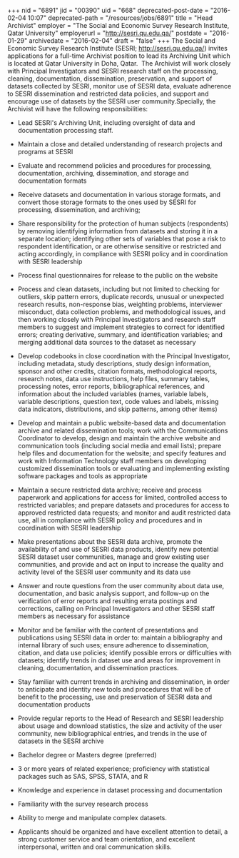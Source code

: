 +++
nid = "6891"
jid = "00390"
uid = "668"
deprecated-post-date = "2016-02-04 10:07"
deprecated-path = "/resources/jobs/6891"
title = "Head Archivist"
employer = "The Social and Economic Survey Research Institute, Qatar University"
employerurl = "http://sesri.qu.edu.qa/"
postdate = "2016-01-29"
archivedate = "2016-02-04"
draft = "false"
+++
The Social and Economic Survey Research Institute (SESRI;
<http://sesri.qu.edu.qa/>) invites applications for a full-time
Archivist position to lead its Archiving Unit which is located at Qatar
University in Doha, Qatar.  The Archivist will work closely with
Principal Investigators and SESRI research staff on the processing,
cleaning, documentation, dissemination, preservation, and support of
datasets collected by SESRI, monitor use of SESRI data, evaluate
adherence to SESRI dissemination and restricted data policies, and
support and encourage use of datasets by the SESRI user
community.Specially, the Archivist will have the following
responsibilities:

-   Lead SESRI's Archiving Unit, including oversight of data and
    documentation processing staff.
-   Maintain a close and detailed understanding of research projects and
    programs at SESRI
-   Evaluate and recommend policies and procedures for processing,
    documentation, archiving, dissemination, and storage and
    documentation formats
-   Receive datasets and documentation in various storage formats, and
    convert those storage formats to the ones used by SESRI for
    processing, dissemination, and archiving;
-   Share responsibility for the protection of human subjects
    (respondents) by removing identifying information from datasets and
    storing it in a separate location; identifying other sets of
    variables that pose a risk to respondent identification, or are
    otherwise sensitive or restricted and acting accordingly, in
    compliance with SESRI policy and in coordination with SESRI
    leadership
-   Process final questionnaires for release to the public on the
    website
-   Process and clean datasets, including but not limited to checking
    for outliers, skip pattern errors, duplicate records, unusual or
    unexpected research results, non-response bias, weighting problems,
    interviewer misconduct, data collection problems, and methodological
    issues, and then working closely with Principal Investigators and
    research staff members to suggest and implement strategies to
    correct for identified errors; creating derivative, summary, and
    identification variables; and merging additional data sources to the
    dataset as necessary
-   Develop codebooks in close coordination with the Principal
    Investigator, including metadata, study descriptions, study design
    information, sponsor and other credits, citation formats,
    methodological reports, research notes, data use instructions, help
    files, summary tables, processing notes, error reports,
    bibliographical references, and information about the included
    variables (names, variable labels, variable descriptions, question
    text, code values and labels, missing data indicators,
    distributions, and skip patterns, among other items)
-   Develop and maintain a public website-based data and documentation
    archive and related dissemination tools; work with the
    Communications Coordinator to develop, design and maintain the
    archive website and communication tools (including social media and
    email lists); prepare help files and documentation for the website;
    and specify features and work with Information Technology staff
    members on developing customized dissemination tools or evaluating
    and implementing existing software packages and tools as appropriate
-   Maintain a secure restricted data archive; receive and process
    paperwork and applications for access for limited, controlled access
    to restricted variables; and prepare datasets and procedures for
    access to approved restricted data requests; and monitor and audit
    restricted data use, all in compliance with SESRI policy and
    procedures and in coordination with SESRI leadership
-   Make presentations about the SESRI data archive, promote the
    availability of and use of SESRI data products, identify new
    potential SESRI dataset user communities, manage and grow existing
    user communities, and provide and act on input to increase the
    quality and activity level of the SESRI user community and its data
    use
-   Answer and route questions from the user community about data use,
    documentation, and basic analysis support, and follow-up on the
    verification of error reports and resulting errata postings and
    corrections, calling on Principal Investigators and other SESRI
    staff members as necessary for assistance
-   Monitor and be familiar with the content of presentations and
    publications using SESRI data in order to: maintain a bibliography
    and internal library of such uses; ensure adherence to
    dissemination, citation, and data use policies; identify possible
    errors or difficulties with datasets; identify trends in dataset use
    and areas for improvement in cleaning, documentation, and
    dissemination practices.
-   Stay familiar with current trends in archiving and dissemination, in
    order to anticipate and identity new tools and procedures that will
    be of benefit to the processing, use and preservation of SESRI data
    and documentation products
-   Provide regular reports to the Head of Research and SESRI leadership
    about usage and download statistics, the size and activity of the
    user community, new bibliographical entries, and trends in the use
    of datasets in the SESRI archive
  
-   Bachelor degree or Masters degree (preferred)
-   3 or more years of related experience; proficiency with statistical
    packages such as SAS, SPSS, STATA, and R
-   Knowledge and experience in dataset processing and documentation
-   Familiarity with the survey research process
-   Ability to merge and manipulate complex datasets.
-   Applicants should be organized and have excellent attention to
    detail, a strong customer service and team orientation, and
    excellent interpersonal, written and oral communication skills.
